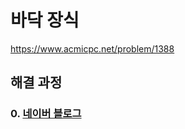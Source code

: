 # 바닥 장식
https://www.acmicpc.net/problem/1388
## 해결 과정
### 0. [네이버 블로그](https://blog.naver.com/alsrua7222/222688394812)

